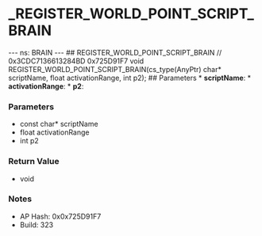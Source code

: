 # _REGISTER_WORLD_POINT_SCRIPT_BRAIN

--- ns: BRAIN --- ## REGISTER_WORLD_POINT_SCRIPT_BRAIN  // 0x3CDC7136613284BD 0x725D91F7 void REGISTER_WORLD_POINT_SCRIPT_BRAIN(cs_type(AnyPtr) char* scriptName, float activationRange, int p2);   ## Parameters * **scriptName**: * **activationRange**: * **p2**:

### Parameters
* const char* scriptName
* float activationRange
* int p2

### Return Value
* void

### Notes
* AP Hash: 0x0x725D91F7
* Build: 323

